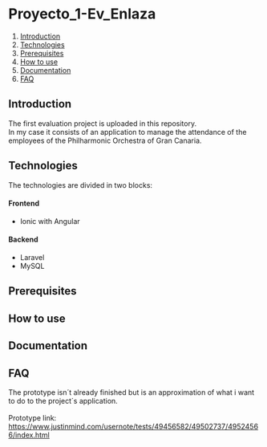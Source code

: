# Proyecto_1-Ev_Enlaza
1. [Introduction](#introduction)
2. [Technologies](#technologies)
3. [Prerequisites](#prerequesites)
4. [How to use](#how_to_use)
5. [Documentation](#documentation)
6. [FAQ](#faq)
## Introduction
The first evaluation project is uploaded in this repository.<br/>
In my case it consists of an application to manage the attendance of the employees of the Philharmonic Orchestra of Gran Canaria.
## Technologies
The technologies are divided in two blocks:
#### Frontend
* Ionic with Angular
#### Backend
* Laravel
* MySQL
## Prerequisites
## How to use
## Documentation
## FAQ
The prototype isn´t already finished but is an approximation of what i want to do to the project´s application.<br/><br/>
Prototype link:
https://www.justinmind.com/usernote/tests/49456582/49502737/49524566/index.html
